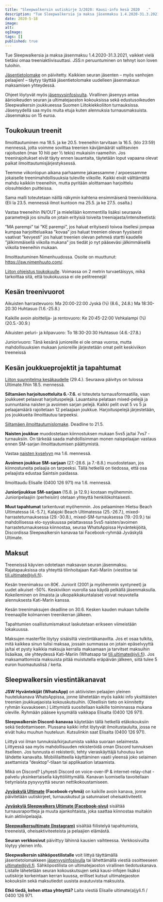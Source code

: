```yaml
---
title: "Sleepwalkersin uutiskirje 3/2020: Kausi-info kesä 2020   ."
description: "Tue Sleepwalkersia ja maksa jäsenmaksu 1.4.2020-31.3.2021, vaikket vielä tietäisi omaa treeniaktiivisuuttasi. JSS:n peruuntuminen on tehnyt ison loven tuloihin. Jäsentietolomake on päivitetty. Kaikkien seuran jäsenten – myös vanhojen pelaajien! – täytyy täyttää jäsentietolomake uudelleen jäsenmaksun maksamisen yhteydessä. Ohjeet löytyvät myös jäsenyysinfosivulta. Virallinen jäsenyys antaa äänioikeuden seuran ja ultimatejaoston kokouksissa sekä edustusoikeuden Sleepwalkersin joukkueessa Suomen Liitokiekkoliiton turnauksissa."
date: 2020-5-18
image:
alt:
ogImage:
tags: []
published: true
---
```

Tue Sleepwalkersia ja maksa jäsenmaksu 1.4.2020-31.3.2021, vaikket vielä tietäisi omaa treeniaktiivisuuttasi. JSS:n peruuntuminen on tehnyt ison loven tuloihin.

[Jäsentietolomake](https://forms.gle/GdzoyTMqS5Z9n9648) on päivitetty. Kaikkien seuran jäsenten – myös vanhojen pelaajien! – täytyy täyttää jäsentietolomake uudelleen jäsenmaksun maksamisen yhteydessä.

Ohjeet löytyvät myös [jäsenyysinfosivulta](http://jyli.fi/liity-jaseneksi/ultimate/). Virallinen jäsenyys antaa äänioikeuden seuran ja ultimatejaoston kokouksissa sekä edustusoikeuden Sleepwalkersin joukkueessa Suomen Liitokiekkoliiton turnauksissa. Jäsenyydellä saa myös muita etuja kuten alennuksia turnausmaksuista. Jäsenmaksu on 15 euroa.

Toukokuun treenit
-----------------

Ilmoittautuminen ma 18.5. ja ke 20.5. treeneihin tarvitaan la 16.5. (klo 23:59) mennessä, jotta voimme sovittaa treenien kävijämäärät vallitsevien rajoitusten (max 10 hlö per ½ tekis) mukaisiin raameihin. Jos treenirajoitukset eivät täyty ennen lauantaita, täytetään loput vapaana olevat paikat ilmoittautumisjärjestyksessä.

Teemme viikonlopun aikana parhaamme jakaessamme / arpoessamme jokaiselle treenimahdollisuuksia tuleville viikoille. Kaikki eivät välttämättä mahdu kaikkiin treeneihin, mutta pyritään aloittamaan harjoittelu olosuhteiden puitteissa.

Sama malli toteutetaan näillä näkymin kahtena ensimmäisenä treeniviikkona. (Eli la 23.5. mennessä ilmot kuntoon ma 25.5. ja ke 27.5. osalta.)

Vastaa treeneihin IN/OUT ja mielellään kommentilla lisäksi seuraavia parametrejä jos sinulla on jotain erityisiä toiveita treeniajasta/intensiteetistä:

”MA parempi” tai ”KE parempi”, jos haluat erityisesti toivoa itsellesi jompaa kumpaa harjoitteluaikaa
”kovaa” jos haluat treenien olevan fyysisesti vaativat
”kevyesti” jos haluat treenien olevan pehmeä startti kaudelle
”jälkimmäisellä viikolla mukana” jos tiedät jo nyt pääseväsi jälkimmäisellä viikolla treeneihin mukaan.

Ilmoittautuminen Nimenhuudossa. Osoite on muuttunut: https://jsw.nimenhuuto.com/.

[Liiton ohjeistus toukokuulle](https://ultimate.fi/2020/05/liitokiekkoliitton-ohjeistus-seuroille-harjoitusten-jarjestamiseen-14-5-31-5/). Voimassa on 2 metrin turvaetäisyys, mikä tarkoittaa sitä, että toukokuussa ei ole pelitreenejä!

Kesän treenivuorot
------------------

Aikuisten harrastevuoro:
Ma 20:00-22:00 Jyskä (½) (8.6., 24.8.)
Ma 18:30-20:30 Huhtasuo (1.6.-25.8.)

Kaikille avoin aloittelija- ja rentovuoro:
Ke 20:45-22:00 Vehkalampi (½) (20.5.-30.9.)

Aikuisten peluri- ja kilpavuoro:
To 18:30-20:30 Huhtasuo (4.6.-27.8.)

Juniorivuoro:
Tänä kesänä junioreille ei ole omaa vuoroa, mutta mahdollisuuksien mukaan junioreille järjestetään omat pelit keskiviikon treeneissä

Kesän joukkueprojektit ja tapahtumat
------------------------------------

[Liiton suunnitelma kesäkaudelle](https://ultimate.fi/2020/04/tiedote-koronaviruksen-vaikutuksista-liiton-toimintaan/) (29.4.). Seuraava päivitys on tulossa Ultimate.fihin 18.5. mennessä.

**Siltamäen harjoitusotteluita 6.-7.6.** ei toteuteta turnausformaatilla, vaan joukkueet pelaavat harjoituspelejä. Lauantaina pelataan mixed-pelejä ja sunnuntaina naisten ja avoimen sarjan pelejä. Kaikki pelit ovat 5 vs 5 ja pelaajamäärä rajoitetaan 12 pelaajaan joukkue. Harjoituspelejä järjestetään, jos joukkueita ilmoittautuu tarpeeksi.

[Siltamäen ilmoittautumislomake](https://docs.google.com/forms/d/e/1FAIpQLScLuaomsn5RessS5zs1PGBJfcfDshxSqfCOmV3NnoZ5KpxIJw/viewform). Deadline to 21.5.

**Naisten joukkue** muodostetaan kiinnostuksen mukaan 5vs5 ja/tai 7vs7 -turnauksiin. On tärkeää saada mahdollisimman monen naispelaajan vastaus ennen SM-sarjan ilmoittautumisen päättymistä.

Vastaa [naisten kyselyyn](https://forms.gle/qTFnMskRQ81zPacp9) ma 1.6. mennessä.

**Avoimen joukkue SM-sarjaan** (27.-28.6. ja 7.-8.8.) muodostetaan, jos kiinnostuneita pelaajia on tarpeeksi. Tällä hetkellä on tiedossa, että osa pelaajista edustaa Saintsin paidassa.

Ilmoittaudu Elisalle (0400 126 971) ma 1.6. mennessä.

**Juniorijoukkue SM-sarjaan** (15.8. ja 12.9.) kootaan myöhemmin. Junioripelaajiin (perheisiin) otetaan yhteyttä henkilökohtaisesti.

**Muut tapahtumat** tarkentuvat myöhemmin. Jos pelaaminen Hietsu Beach Ultimatessa (4.-5.7.), Kalajoki Beach Ultimatessa (25.-26.7.), mixed-harrasteturnauksessa (29.-30.8.), mixed-SM-turnauksessa (19.-20.9.) tai mahdollisessa elo-syyskuussa pelattavassa 5vs5 naisten/avoimen harrasteturnauksessa kiinnostaa, seuraa WhatsAppissa Hyväntekijöitä, Discordissa Sleepwalkersin kanavaa tai Facebook-ryhmää Jyväskylä Ultimate.

Maksut
------

Treeneissä käyvien odotetaan maksavan seuran jäsenmaksu. Rajatapauksissa ota yhteyttä tilinhoitajaan Kati-Mariin (viestitse tai tili.ultimate@jyli.fi).

Kesän treenimaksu on 80€. Juniorit (2001 ja myöhemmin syntyneet) ja uudet aikuiset -50%. Keskiviikon vuorolla saa käydä pelkällä jäsenmaksulla. Kokeileminen on ilmaista ja ulkopaikkakuntalaiset voivat neuvotella alennuksesta Kati-Marin kanssa.

Kesän treenimaksujen deadline on 30.6. Kesken kauden mukaan tulleille treenaajille kolmannen treenikerran jälkeen.

Tapahtumien osallistumismaksut laskutetaan erikseen viimeistään lokakuussa.

Maksujen masterfile löytyy sisäisiltä viestintäkanavilta. Jos et osaa tulkita, mitä kaikkea sinun tulisi maksaa, jossain summassa on jotain epäselvyyttä ja/tai et pysty kaikkia maksuja kerralla maksamaan ja tarvitset maksuihin lisäaikaa, ole yhteydessä Kati-Mariin (Whatsapp tai tili.ultimate@jyli.fi). Jos maksamattomista maksuista pitää muistutella eräpäivän jälkeen, siitä tulee 5 euron huomautuslisä / kerta.

Sleepwalkersin viestintäkanavat
-------------------------------

**JSW Hyväntekijät (WhatsApp)** on aktiivisten pelaajien yleinen huutelukanava WhatsAppissa, jonne lähetetään myös kaikki info yksittäisten treenien joukkuejaoista kokouskutsuihin. (Oleellisin tieto on kiinnitetty ryhmän kuvaukseen.) Liittymistä suositellaan kaikille toiminnassa mukana oleville. Ryhmään pääsee kysymällä vaikkapa Elisalta (0400 126 971).

**Sleepwalkersin Discord-kanavaa** käytetään tällä hetkellä etäkokouksiin sekä tiedottamiseen. Plussana kaikki infot löytyvät ilmoitustaululta, jossa ne eivät huku muuhun huuteluun. Kutsulinkin saat Elisalta (0400 126 971).

Liittyä voi ilman tunnuksia/kirjautumista vaikka suoraan selaimesta. Liittyessä saa myös mahdollisuuden rekisteröidä oman Discord tunnuksen itselleen. Jos tunnusta ei rekisteröi, tehty vieraskäyttäjä tuhoutuu kun lähdette kanavalta. Mobiililaitteella käyttäminen vaatii yleensä joko selaimen asettamista ”desktop”-tilaan tai applikaation lataamista.

Mikä on Discord? Lyhyesti Discord on voice-over-IP & internet-relay-chat -palvelu yksinkertaisella käyttöliittymällä. Kanavan luomisella tavoitellaan tietynlaista pysyvyyttä seuran nettikokoustamiseen.

**[Jyväskylä Ultimate](https://www.facebook.com/groups/jklultimate) (Facebook-ryhmä)** on kaikille avoin kanava, jonne päivitetään uutiskirjeet, turnauskutsut ja satunnaiset oheisaktiviteetit.

[**Jyväskylä Sleepwalkers Ultimate (Facebook-sivu)**](https://www.facebook.com/sleepwalkersultimate) sisältää turnausraportteja ja muuta ajankohtaista, joka saattaa kiinnostaa muitakin kuin aktiivipelaajia.

[**Sleepwalkersultimate (Instagram)**](https://www.instagram.com/sleepwalkersultimate/) sisältää fiilistelyä tapahtumista, treeneistä, oheisaktiviteeteista ja pelaajien elämästä.

**Seuran verkkosivut** päivittyy lähinnä kausien vaihteessa. Verkkosivuilta löytyy yleinen info.

**Sleepwalkersin sähköpostilistalle** voit liittyä täyttämällä jäsentietolomakkeen [jäsenyysinfosivulla](http://jyli.fi/liity-jaseneksi/ultimate/) tai lähettämällä viestiä osoitteeseen ultimate@jyli.fi. Sähköpostilista on ultimatejaoston virallinen tiedotuskanava. Listalle lähetetään seuran kokouskutsujen sekä kausi-infojen lisäksi uutiskirje korkeintaan kerran kuussa, erilliset kutsut ultimatejaoston kokouksiin sekä maksutiedot uusista avautuvista maksuista.

**Etkö tiedä, kehen ottaa yhteyttä?** Laita viestiä Elisalle ultimate(a)jyli.fi / 0400 126 971.
